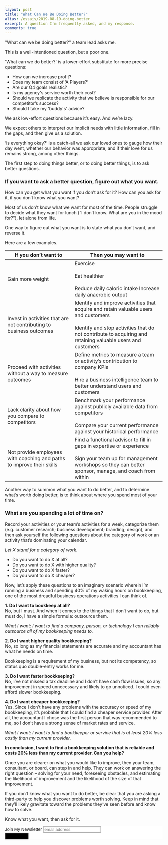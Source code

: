 ```yaml
---
layout: post
title: "What Can We Be Doing Better?"
alias: /essais/2019-08-19-doing-better
excerpt: A question I'm frequently asked, and my response.  
comments: true
---
```


"What can we be doing better?" a team lead asks me. 

This is a well-intentioned question, but a poor one. 

'What can we do better?' is a lower-effort substitute for more precise questions:  

* How can we increase profit?  
* Does my team consist of ‘A Players?’  
* Are our Q4 goals realistic?   
* Is my agency's service worth their cost?  
* Should we replicate the activity that we believe is responsible for our competitor’s success?  
* Should I take my 'buddy's' advice?   


We ask low-effort questions because it’s easy. And we’re lazy.

We expect others to interpret our implicit needs with little information, fill in the gaps, and then give us a solution.  

‘Is everything okay?’ is a catch-all we ask our loved ones to gauge how their day went, whether our behavior was appropriate, and if their love for us remains strong, among other things. 

The first step to doing things better, or to doing better things, is to ask better questions. 

### If you want to ask a better question, figure out what you want. 

How can you get what you want if you don’t ask for it? How can you ask for it, if you don’t know what you want?  

Most of us don’t know what we want for most of the time. People struggle to decide what they want for lunch (“I don’t know. What are you in the mood for?”), let alone from life. 

One way to figure out what you want is to state what you don’t want, and reverse it. 

Here are a few examples. 

| If you don’t want to                                                  | Then you may want to                                                                                                                                                                              |
|-----------------------------------------------------------------------|---------------------------------------------------------------------------------------------------------------------------------------------------------------------------------------------------|
| Gain more weight                                                      | Exercise <br><br>  Eat healthier<br><br>Reduce daily caloric intake  Increase daily anaerobic output                                                                                                             |
| Invest in activities that are not contributing to business outcomes   | Identify and improve activities that acquire and retain valuable users and customers <br><br>Identify and stop activities that do not contribute to acquiring and retaining valuable users and customers |
| Proceed with activities without a way to measure outcomes             | Define metrics to measure a team or activity’s contribution to company KPIs <br><br> Hire a business intelligence team to better understand users and customers                                           |
| Lack clarity about how you compare to competitors                     | Benchmark your performance against publicly available data from competitors <br><br> Compare your current performance against your historical performance                                                 |
| Not provide employees with coaching and paths to improve their skills | Find a functional advisor to fill in gaps in expertise or experience <br><br>Sign your team up for management workshops so they can better sponsor, manage, and coach from within                        |

Another way to summon what you want to do better, and to determine what’s worth doing better, is to think about where you spend most of your time. 

### What are you spending a lot of time on?  
Record your activities or your team’s activities for a week, categorize them (e.g. customer research; business development; branding; design), and then ask yourself the following questions about the category of work or an activity that’s dominating your calendar. 

*Let X stand for a category of work.* 

* Do you want to do X at all?  
* Do you want to do X with higher quality?  
* Do you want to do X faster?  
* Do you want to do X cheaper?  


Now, let’s apply these questions to an imaginary scenario wherein I’m running a business and spending 40% of my waking hours on bookkeeping, one of the most dreadful business operations activities I can think of. 

**1. Do I want to bookkeep at all?**  
No, but I must. And when it comes to the things that I don’t want to do, but must do, I have a simple formula: outsource them.  

*What I want: I want to find a company, person, or technology I can reliably outsource all of my bookkeeping needs to.* 

**2. Do I want higher quality bookkeeping?**  
No, so long as my financial statements are accurate and my accountant has what he needs on time. 

Bookkeeping is a requirement of my business, but not its competency, so status quo double-entry works for me. 

**3. Do I want faster bookkeeping?**  
No, I’ve not missed a tax deadline and I don’t have cash flow issues, so any improvement in speed unnecessary and likely to go unnoticed. I could even afford slower bookkeeping. 

**4. Do I want cheaper bookkeeping?**  
Yes. Since I don’t have any problems with the accuracy or speed of my bookkeeping, it’s probable that I could find a cheaper service provider. After all, the accountant I chose was the first person that was recommended to me, so I don’t have a strong sense of market rates and service. 

*What I want: I want to find a bookkeeper or service that is at least 20% less costly than my current provider.*

**In conclusion, I want to find a bookkeeping solution that is reliable and costs 20% less than my current provider. Can you help?**

Once you are clearer on what you would like to improve, then your team, consultant, or board, can step in and help. They can work on answering the right question – solving for your need, foreseeing obstacles, and estimating the likelihood of improvement and the likelihood of the size of that improvement. 

If you don’t know what you want to do better, be clear that you are asking a third-party to help you discover problems worth solving. Keep in mind that they’ll likely gravitate toward the problems they’ve seen before and know how to solve.

Know what you want, then ask for it. 

<!-- Begin MailChimp Signup Form -->
<link href="//cdn-images.mailchimp.com/embedcode/slim-10_7.css" rel="stylesheet" type="text/css">
<style type="text/css">
	#mc_embed_signup{background:#fff; clear:left; font:14px Helvetica,Arial,sans-serif; }
	/* Add your own MailChimp form style overrides in your site stylesheet or in this style block.
	   We recommend moving this block and the preceding CSS link to the HEAD of your HTML file. */
</style>
<div id="mc_embed_signup">
<form action="https://vincentbarr.us10.list-manage.com/subscribe/post?u=94da3ac3515f8fabefba65444&amp;id=54c2b2f6fc" method="post" id="mc-embedded-subscribe-form" name="mc-embedded-subscribe-form" class="validate" target="_blank" novalidate>
    <div id="mc_embed_signup_scroll">
	<label for="mce-EMAIL">Join My Newsletter</label>
	<input type="email" value="" name="EMAIL" class="email" id="mce-EMAIL" placeholder="email address" required>
    <!-- real people should not fill this in and expect good things - do not remove this or risk form bot signups-->
    <div style="position: absolute; left: -5000px;" aria-hidden="true"><input type="text" name="b_94da3ac3515f8fabefba65444_54c2b2f6fc" tabindex="-1" value=""></div>
    <div class="clear"><input type="submit" value="Subscribe" name="subscribe" id="mc-embedded-subscribe" class="button" style="background-color: black"></div>
    </div>
</form>
</div>

<!--End mc_embed_signup-->

<!--End mc_embed_signup-->